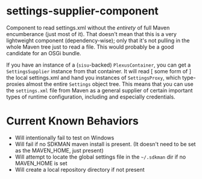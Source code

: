 # settings-supplier-component

Component to read settings.xml without the *entirety* of full Maven encumberance (just most of it).  That doesn't mean that this is a very lightweight component
(dependency-wise); only that it's not pulling in the whole Maven tree just to read a file.  This would probably be a good candidate for an
OSGi bundle.

If you have an instance of a (`sisu`-backed) `PlexusContainer`, you can get a `SettingsSupplier` instance from that container.
It will read [ some form of ] the local settings.xml and hand you instances of `SettingsProxy`, which type-proxies almost the entire `Settings` object tree.
This means that you can use the `settings.xml` file from Maven as a general supplier of certain important types of runtime configuration, including
and especially credentials.

# Current Known Behaviors

* Will intentionally fail to test on Windows
* Will fail if no SDKMAN maven install is present.  (It doesn't need to be set as the MAVEN_HOME, just present)
* Will attempt to locate the global settings file in the `~/.sdkman` dir if no MAVEN_HOME is set
* Will create a local repository directory if not present

